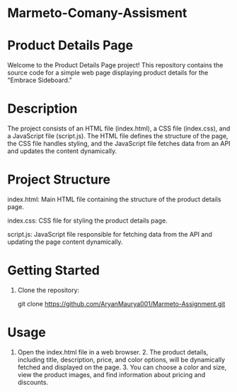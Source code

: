 # Marmeto-Comany-Assisment

# Product Details Page

Welcome to the Product Details Page project! This repository contains the source code for a simple web page displaying product details for the "Embrace Sideboard."


# Description

The project consists of an HTML file (index.html), a CSS file (index.css), and a JavaScript file (script.js). The HTML file defines the structure of the page, the CSS file handles styling, and the JavaScript file fetches data from an API and updates the content dynamically.


# Project Structure

index.html: Main HTML file containing the structure of the product details page.

index.css: CSS file for styling the product details page.

script.js: JavaScript file responsible for fetching data from the API and updating the page content dynamically.



# Getting Started 

1. Clone the repository:

     git clone https://github.com/AryanMaurya001/Marmeto-Assignment.git


# Usage 

1. Open the index.html file in a web browser. 2. The product details, including title, description, price, and color options, will be dynamically fetched and displayed on the page. 3. You can choose a color and size, view the product images, and find information about pricing and discounts.
